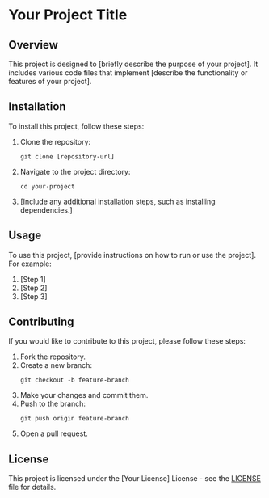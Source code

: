# Your Project Title

## Overview
This project is designed to [briefly describe the purpose of your project]. It includes various code files that implement [describe the functionality or features of your project].

## Installation
To install this project, follow these steps:
1. Clone the repository:
   ```
   git clone [repository-url]
   ```
2. Navigate to the project directory:
   ```
   cd your-project
   ```
3. [Include any additional installation steps, such as installing dependencies.]

## Usage
To use this project, [provide instructions on how to run or use the project]. For example:
1. [Step 1]
2. [Step 2]
3. [Step 3]

## Contributing
If you would like to contribute to this project, please follow these steps:
1. Fork the repository.
2. Create a new branch:
   ```
   git checkout -b feature-branch
   ```
3. Make your changes and commit them.
4. Push to the branch:
   ```
   git push origin feature-branch
   ```
5. Open a pull request.

## License
This project is licensed under the [Your License] License - see the [LICENSE](LICENSE) file for details.